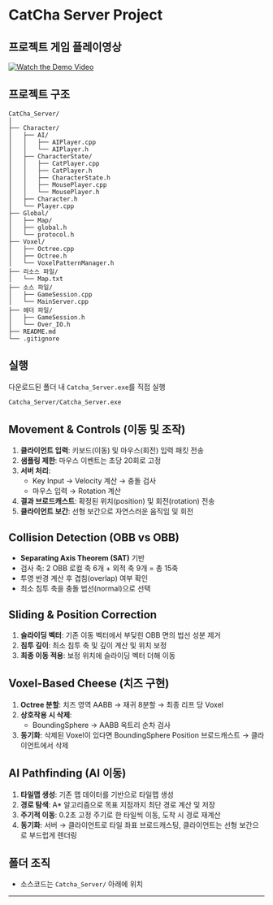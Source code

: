 # CatCha Server Project

##  프로젝트 게임 플레이영상
[![Watch the Demo Video](https://img.youtube.com/vi/ojGJYacFAhw/0.jpg)](https://www.youtube.com/watch?v=ojGJYacFAhw&t=2s)

##  프로젝트 구조
```
CatCha_Server/
│
├── Character/
│   ├── AI/
│   │   ├── AIPlayer.cpp
│   │   └── AIPlayer.h
│   ├── CharacterState/
│   │   ├── CatPlayer.cpp
│   │   ├── CatPlayer.h
│   │   ├── CharacterState.h
│   │   ├── MousePlayer.cpp
│   │   └── MousePlayer.h
│   ├── Character.h
│   └── Player.cpp
├── Global/
│   ├── Map/
│   ├── global.h
│   └── protocol.h
├── Voxel/
│   ├── Octree.cpp
│   ├── Octree.h
│   └── VoxelPatternManager.h
├── 리소스 파일/
│   └── Map.txt
├── 소스 파일/
│   ├── GameSession.cpp
│   └── MainServer.cpp
├── 헤더 파일/
│   ├── GameSession.h
│   └── Over_IO.h
├── README.md
└── .gitignore
```

##  실행
다운로드된 폴더 내 `Catcha_Server.exe`를 직접 실행
```bash
Catcha_Server/Catcha_Server.exe
```

##  Movement & Controls (이동 및 조작)
1. **클라이언트 입력**: 키보드(이동) 및 마우스(회전) 입력 패킷 전송
2. **샘플링 제한**: 마우스 이벤트는 초당 20회로 고정
3. **서버 처리**:
   - Key Input → Velocity 계산 → 충돌 검사
   - 마우스 입력 → Rotation 계산
4. **결과 브로드캐스트**: 확정된 위치(position) 및 회전(rotation) 전송
5. **클라이언트 보간**: 선형 보간으로 자연스러운 움직임 및 회전

##  Collision Detection (OBB vs OBB)
- **Separating Axis Theorem (SAT)** 기반
- 검사 축: 2 OBB 로컬 축 6개 + 외적 축 9개 = 총 15축
- 투영 반경 계산 후 겹침(overlap) 여부 확인
- 최소 침투 축을 충돌 법선(normal)으로 선택

##  Sliding & Position Correction
1. **슬라이딩 벡터**: 기존 이동 벡터에서 부딪힌 OBB 면의 법선 성분 제거
2. **침투 깊이**: 최소 침투 축 및 깊이 계산 및 위치 보정
3. **최종 이동 적용**: 보정 위치에 슬라이딩 벡터 더해 이동

##  Voxel-Based Cheese (치즈 구현)
1. **Octree 분할**: 치즈 영역 AABB → 재귀 8분할 → 최종 리프 당 Voxel
3. **상호작용 시 삭제**:
   - BoundingSphere → AABB 옥트리 순차 검사
4. **동기화**: 삭제된 Voxel이 있다면 BoundingSphere Position 브로드캐스트 → 클라이언트에서 삭제

##  AI Pathfinding (AI 이동)
1. **타일맵 생성**: 기존 맵 데이터를 기반으로 타일맵 생성
2. **경로 탐색**: A* 알고리즘으로 목표 지점까지 최단 경로 계산 및 저장
3. **주기적 이동**: 0.2초 고정 주기로 한 타일씩 이동, 도착 시 경로 재계산
4. **동기화**: 서버 → 클라이언트로 타일 좌표 브로드캐스팅, 클라이언트는 선형 보간으로 부드럽게 렌더링

##  폴더 조직
- 소스코드는 `Catcha_Server/` 아래에 위치

---
